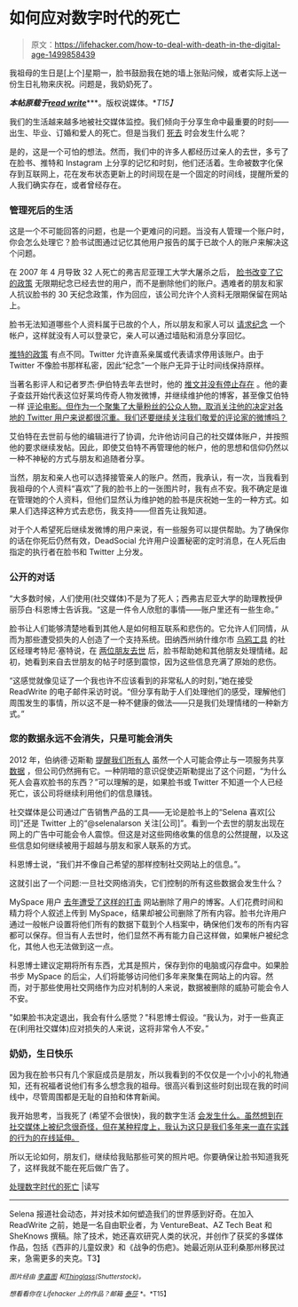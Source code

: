 # 如何应对数字时代的死亡

> 原文：<https://lifehacker.com/how-to-deal-with-death-in-the-digital-age-1499858439>

我祖母的生日是[上个]星期一，脸书鼓励我在她的墙上张贴问候，或者实际上送一份生日礼物来庆祝。问题是，我奶奶死了。



***本帖原载于***[***read write***](http://readwrite.com/2014/01/09/facebook-death-twitter-instagram#awesm=~osLOvnJo16Ztty)***。版权说媒体。**T15】*

我们的生活越来越多地被社交媒体监控。我们倾向于分享生命中最重要的时刻——出生、毕业、订婚和爱人的死亡。但是当我们 [死去](https://lifehacker.com/how-do-i-prepare-for-the-death-of-a-family-member-5988635) 时会发生什么呢？

是的，这是一个可怕的想法。然而，我们中的许多人都经历过亲人的去世，多亏了在脸书、推特和 Instagram 上分享的记忆和时刻，他们还活着。生命被数字化保存到互联网上，花在发布状态更新上的时间现在是一个固定的时间线，提醒所爱的人我们确实存在，或者曾经存在。

### 管理死后的生活

这是一个不可能回答的问题，也是一个更难问的问题。当没有人管理一个账户时，你会怎么处理它？脸书试图通过记忆其他用户报告的属于已故个人的账户来解决这个问题。

在 2007 年 4 月导致 32 人死亡的弗吉尼亚理工大学大屠杀之后， [脸书改变了它的政策](http://usatoday30.usatoday.com/tech/webguide/internetlife/2007-05-08-facebook-vatech_n.htm) 无限期纪念已经去世的用户，而不是删除他们的账户。遇难者的朋友和家人抗议脸书的 30 天纪念政策，作为回应，该公司允许个人资料无限期保留在网站上。

脸书无法知道哪些个人资料属于已故的个人，所以朋友和家人可以 [请求纪念](https://www.facebook.com/help/408583372511972/) 一个帐户，这样就没有人可以登录它，亲人可以通过墙贴和消息分享回忆。

[推特的政策](https://support.twitter.com/articles/87894-contacting-twitter-about-a-deceased-user) 有点不同。Twitter 允许直系亲属或代表请求停用该账户。由于 Twitter 不像脸书那样私密，因此“纪念”一个账户无异于让时间线保持原样。

当著名影评人和记者罗杰·伊伯特去年去世时，他的 [推文并没有停止存在](http://readwrite.com/2013/04/08/should-i-unfollow-roger-ebert) 。他的妻子查兹开始代表这位好莱坞传奇人物发微博，并继续维护他的博客，甚至像艾伯特一样 [评论电影。但作为一个聚集了大量粉丝的公众人物，取消关注他的决定对各地的 Twitter 用户来说都很沉重。我们还要继续关注我们敬爱的评论家的微博吗？](http://www.rogerebert.com/chazs-blog/which-movies-would-roger-choose)

艾伯特在去世前与他的编辑进行了协调，允许他访问自己的社交媒体账户，并按照他的要求继续发帖。因此，即使艾伯特不再管理他的帐户，他的思想和信仰仍然以一种不神秘的方式与朋友和追随者分享。

当然，朋友和亲人也可以选择接管亲人的账户。然而，我承认，有一次，当我看到我祖母的个人资料“喜欢”了我的脸书上的一张图片时，我有点不安。我不确定是谁在管理她的个人资料，但他们显然认为维护她的脸书是庆祝她一生的一种方式。如果人们选择这种方式去悲伤，我支持——但首先让我知道。

对于个人希望死后继续发微博的用户来说，有一些服务可以提供帮助。为了确保你的话在你死后仍然有效，DeadSocial 允许用户设置秘密的定时消息，在人死后由指定的执行者在脸书和 Twitter 上分发。

### 公开的对话

“大多数时候，人们使用(社交媒体)不是为了死人；西弗吉尼亚大学的助理教授伊丽莎白·科恩博士告诉我。“这是一件令人欣慰的事情——账户里还有一些生命。”

脸书让人们能够清楚地看到其他人是如何相互联系和悲伤的。它允许人们同情，从而为那些遭受损失的人创造了一个支持系统。田纳西州纳什维尔市 [乌鸦工具](http://raventools.com/) 的社区经理考特尼·塞特说，在 [两位朋友去世](http://knightstivender.com/2012/03/27/life-and-death-on-facebook/) 后，脸书帮助她和其他朋友处理情绪。起初，她看到来自去世朋友的帖子时感到震惊，因为这些信息充满了原始的悲伤。

“这感觉就像见证了一个我也许不应该看到的非常私人的时刻，”她在接受 ReadWrite 的电子邮件采访时说。“但分享有助于人们处理他们的感受，理解他们周围发生的事情，所以这不是一种不健康的做法——只是我们处理情绪的一种新方式。”

### 您的数据永远不会消失，只是可能会消失

2012 年，伯纳德·迈斯勒 [提醒我们所有人](http://readwrite.com/2012/12/11/why-are-dead-people-liking-stuff-on-facebook) 虽然一个人可能会停止与一项服务共享 [数据](https://lifehacker.com/how-can-i-share-information-with-friends-and-family-aft-609142124) ，但公司仍然拥有它。一种阴暗的意识促使迈斯勒提出了这个问题，“为什么死人会喜欢脸书的东西？”可以理解的是，如果脸书或 Twitter 不知道一个人已经死亡，该公司将继续利用他们的信息赚钱。

社交媒体是公司通过广告销售产品的工具——无论是脸书上的“Selena 喜欢[公司]”还是 Twitter 上的“@selenalarson 关注[公司]”。看到一个去世的朋友出现在网上的广告中可能会令人震惊。但这是对这些网络收集的信息的公然提醒，以及这些信息如何继续被用于超越与朋友和家人联系的方式。

科恩博士说，“我们并不像自己希望的那样控制社交网站上的信息。”。

这就引出了一个问题:一旦社交网络消失，它们控制的所有这些数据会发生什么？

MySpace 用户 [去年遭受了这样的打击](http://techcrunch.com/2013/06/12/bring-the-blogs-back/) 网站删除了用户的博客。人们花费时间和精力将个人叙述上传到 MySpace，结果却被公司删除了所有内容。脸书允许用户通过一般帐户设置将他们所有的数据下载到个人档案中，确保他们发布的所有内容都可以保存。但当有人去世时，他们显然不再有能力自己这样做，如果帐户被纪念化，其他人也无法做到这一点。

科恩博士建议定期将所有东西，尤其是照片，保存到你的电脑或闪存盘中。如果脸书步 MySpace 的后尘，人们将能够访问他们多年来聚集在网站上的内容。然而，对于那些使用社交网络作为应对机制的人来说，数据被删除的威胁可能会令人不安。

"如果脸书决定退出，我会有什么感觉？"科恩博士假设。“我认为，对于一些真正在(利用社交媒体)应对损失的人来说，这将非常令人不安。”

### 奶奶，生日快乐

因为我在脸书只有几个家庭成员是朋友，所以我看到的不仅仅是一个小小的礼物通知，还有祝福者说他们有多么想念我的祖母。很高兴看到这些时刻出现在我的时间线中，尽管周围都是无耻的自拍和体育新闻。

我开始思考，当我死了 (希望不会很快)，我的数字生活 [会发生什么。虽然想到在社交媒体上被纪念很奇怪，但在某种程度上，我认为这只是我们多年来一直在实践的行为的在线延伸。](https://lifehacker.com/one-day-youre-going-to-die-heres-how-to-prepare-for-i-5992722)

所以无论如何，朋友们，继续给我贴那些可笑的照片吧。你要确保让脸书知道我死了，这样我就不能在死后做广告了。

[处理数字时代的死亡](http://readwrite.com/2014/01/09/facebook-death-twitter-instagram#awesm=~osN5axFkYRx0EC) |读写

* * *

Selena 报道社会动态，并对技术如何塑造我们的世界感到好奇。在加入 ReadWrite 之前，她是一名自由职业者，为 VentureBeat、AZ Tech Beat 和 SheKnows 撰稿。除了技术，她还喜欢研究人类的状况，并创作了获奖的多媒体作品，包括《西非的儿童奴隶》和《战争的伤疤》。她最近刚从亚利桑那州移民过来，急需更多的夹克。T3】

<small>*图片经由*</small> [<small>*李嘉图*</small>](http://www.shutterstock.com/gallery-1736404p1.html) <small>*和*</small>[<small>*Thinglass*</small>](http://www.shutterstock.com/gallery-524773p1.html)<small>*(Shutterstock)。*</small>

<small>*想看看你在 Lifehacker 上的作品？邮箱*</small> [<small>*泰莎*</small>](https://mail.google.com/mail/?view=cm&fs=1&tf=1&to=tessa@lifehacker.com) <small>*。*T15】</small>